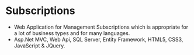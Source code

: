 # Subscriptions
- Web Application for Management Subscriptions which is appropriate for a lot of business types and for many languages.
- Asp.Net MVC, Web Api, SQL Server, Entity Framework, HTML5, CSS3, JavaScript & JQuery.
